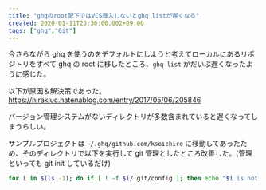 ```yaml
---
title: "ghqのroot配下ではVCS導入しないとghq listが遅くなる"
created: 2020-01-11T23:36:00.002+09:00
tags: ["ghq","Git"]
---
```

今さらながら ghq を使うのをデフォルトにしようと考えてローカルにあるリポジトリをすべて ghq の root に移したところ、`ghq list` がだいぶ遅くなったように感じた。

以下が原因＆解決策であった。  
https://hirakiuc.hatenablog.com/entry/2017/05/06/205846

バージョン管理システムがないディレクトリが多数含まれていると遅くなってしまうらしい。

サンプルプロジェクトは `~/.ghq/github.com/ksoichiro` に移動してあったため、そのディレクトリで以下を実行して git 管理としたところ改善した。(管理といっても git init しているだけ)

```sh
for i in $(ls -1); do if [ ! -f $i/.git/config ]; then echo "$i is not in vcs"; pushd $i > /dev/null; git init; popd > /dev/null; fi; done
```
